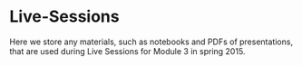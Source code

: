 # Live-Sessions
Here we store any materials, such as notebooks and PDFs of presentations, that are used during Live Sessions for Module 3 in spring 2015. 
